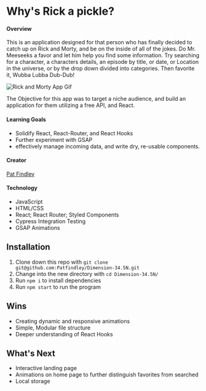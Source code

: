 # Why's Rick a pickle?

#### Overview
This is an application designed for that person who has finally decided to catch up on Rick and Morty, and be on the inside of all of the jokes. Do Mr. Meeseeks a favor and let him help you find some information. Try searching for a character, a characters details, an episode by title, or date, or Location in the universe, or by the drop down divided into categories. Then favorite it, Wubba Lubba Dub-Dub!

![Rick and Morty App Gif](https://media.giphy.com/media/6kQcLG0duEuNYeKVRx/giphy.gif)

The Objective for this app was to target a niche audience, and build an application for them utilizing a free API, and React.
#### Learning Goals
* Solidify React, React-Router, and React Hooks
* Further experiment with GSAP
* effectively manage incoming data, and write dry, re-usable components.


#### Creator
[Pat Findley](https://github.com/Patfindley "Pat Findley GitHub")


#### Technology
* JavaScript
* HTML/CSS
* React; React Router; Styled Components
* Cypress Integration Testing
* GSAP Animations



## Installation
1. Clone down this repo with `git clone git@github.com:Patfindley/Dimension-34.5N.git`
2. Change into the new directory with `cd Dimension-34.5N/`
2. Run `npm i` to install dependencies
3. Run `npm start` to run the program


## Wins
* Creating dynamic and responsive animations
* Simple, Modular file structure
* Deeper understanding of React Hooks 


## What's Next
* Interactive landing page
* Animations on home page to further distinguish favorites from searched
* Local storage
